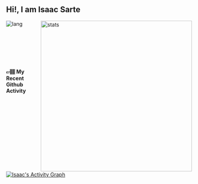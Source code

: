 ## Hi!, I am Isaac Sarte

<p><img align="left" src="https://github-readme-stats.vercel.app/api/top-langs?username=IsaacSarte&show_icons=true&locale=en&layout=compact&theme=tokyonight" alt="lang" /></p>
<p>&nbsp;<img align="right" src="https://github-readme-stats.vercel.app/api?username=IsaacSarte&show_icons=true&theme=radical" alt="stats" width="410" /></p>

<br/><br/><br/><br/><br/>

<p><summary><b>👉🏽 My Recent Github Activity</b></summary></p>
<br/>
<a href="https://github.com/IsaacSarte"><img alt="Isaac's Activity Graph" src="https://activity-graph.herokuapp.com/graph?username=IsaacSarte&custom_title=Isaac%27s%20Contribution%20Graph&theme=rogue" /></a>
<br/>
